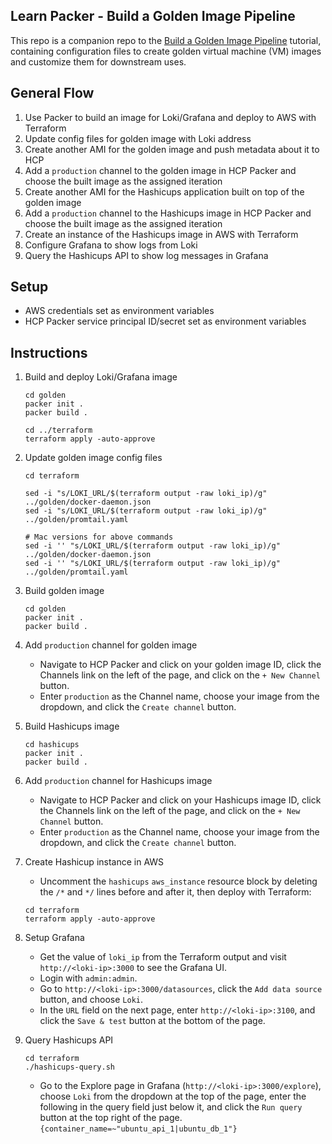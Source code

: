## Learn Packer - Build a Golden Image Pipeline

This repo is a companion repo to the [Build a Golden Image Pipeline](https://learn.hashicorp.com/tutorials/packer) tutorial, containing configuration files to create golden virtual machine (VM) images and customize them for downstream uses.

## General Flow
1. Use Packer to build an image for Loki/Grafana and deploy to AWS with Terraform
1. Update config files for golden image with Loki address
1. Create another AMI for the golden image and push metadata about it to HCP
1. Add a `production` channel to the golden image in HCP Packer and choose the built image as the assigned iteration
1. Create another AMI for the Hashicups application built on top of the golden image
1. Add a `production` channel to the Hashicups image in HCP Packer and choose the built image as the assigned iteration
1. Create an instance of the Hashicups image in AWS with Terraform
1. Configure Grafana to show logs from Loki
1. Query the Hashicups API to show log messages in Grafana

## Setup
- AWS credentials set as environment variables
- HCP Packer service principal ID/secret set as environment variables

## Instructions

1. Build and deploy Loki/Grafana image
    ```
    cd golden
    packer init .
    packer build .

    cd ../terraform
    terraform apply -auto-approve
    ```

1. Update golden image config files
    ```
    cd terraform
    
    sed -i "s/LOKI_URL/$(terraform output -raw loki_ip)/g" ../golden/docker-daemon.json    
    sed -i "s/LOKI_URL/$(terraform output -raw loki_ip)/g" ../golden/promtail.yaml

    # Mac versions for above commands
    sed -i '' "s/LOKI_URL/$(terraform output -raw loki_ip)/g" ../golden/docker-daemon.json
    sed -i '' "s/LOKI_URL/$(terraform output -raw loki_ip)/g" ../golden/promtail.yaml
    ```

1. Build golden image

    ```
    cd golden
    packer init .
    packer build .
    ```
  
1. Add `production` channel for golden image
    - Navigate to HCP Packer and click on your golden image ID, click the Channels link on the left of the page, and click on the `+ New Channel` button.
    - Enter `production` as the Channel name, choose your image from the dropdown, and click the `Create channel` button.

1. Build Hashicups image

    ```
    cd hashicups
    packer init .
    packer build .
    ```
  
1. Add `production` channel for Hashicups image
    - Navigate to HCP Packer and click on your Hashicups image ID, click the Channels link on the left of the page, and click on the `+ New Channel` button.
    - Enter `production` as the Channel name, choose your image from the dropdown, and click the `Create channel` button.

1. Create Hashicup instance in AWS
    - Uncomment the `hashicups` `aws_instance` resource block by deleting the `/*` and `*/` lines before and after it, then deploy with Terraform:
    ```
    cd terraform
    terraform apply -auto-approve
    ```
  
1. Setup Grafana
    - Get the value of `loki_ip` from the Terraform output and visit `http://<loki-ip>:3000` to see the Grafana UI. 
    - Login with `admin:admin`.
    - Go to `http://<loki-ip>:3000/datasources`, click the `Add data source` button, and choose `Loki`.
    - In the `URL` field on the next page, enter `http://<loki-ip>:3100`, and click the `Save & test` button at the bottom of the page.

1. Query Hashicups API

    ```
    cd terraform
    ./hashicups-query.sh
    ```

    - Go to the Explore page in Grafana (`http://<loki-ip>:3000/explore`), choose `Loki` from the dropdown at the top of the page, enter the following in the query field just below it, and click the `Run query` button at the top right of the page.
    `{container_name=~"ubuntu_api_1|ubuntu_db_1"}`
